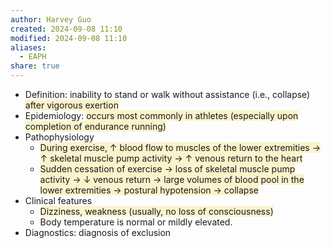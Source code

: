 ```yaml
---
author: Harvey Guo
created: 2024-09-08 11:10
modified: 2024-09-08 11:10
aliases:
  - EAPH
share: true
---
```


- Definition: inability to stand or walk without assistance (i.e., collapse) <span style="background:rgba(240, 200, 0, 0.2)">after vigorous exertion</span>
- Epidemiology: <span style="background:rgba(240, 200, 0, 0.2)">occurs most commonly in athletes (especially upon completion of endurance running)</span>
- Pathophysiology
	- <span style="background:rgba(240, 200, 0, 0.2)">During exercise, ↑ blood flow to muscles of the lower extremities → ↑ skeletal muscle pump activity → ↑ venous return to the heart</span>
	- <span style="background:rgba(240, 200, 0, 0.2)">Sudden cessation of exercise → loss of skeletal muscle pump activity → ↓ venous return → large volumes of blood pool in the lower extremities → postural hypotension → collapse</span>
- Clinical features
	- <span style="background:rgba(240, 200, 0, 0.2)">Dizziness, weakness (usually, no loss of consciousness)</span>
	- Body temperature is normal or mildly elevated.
- Diagnostics: diagnosis of exclusion